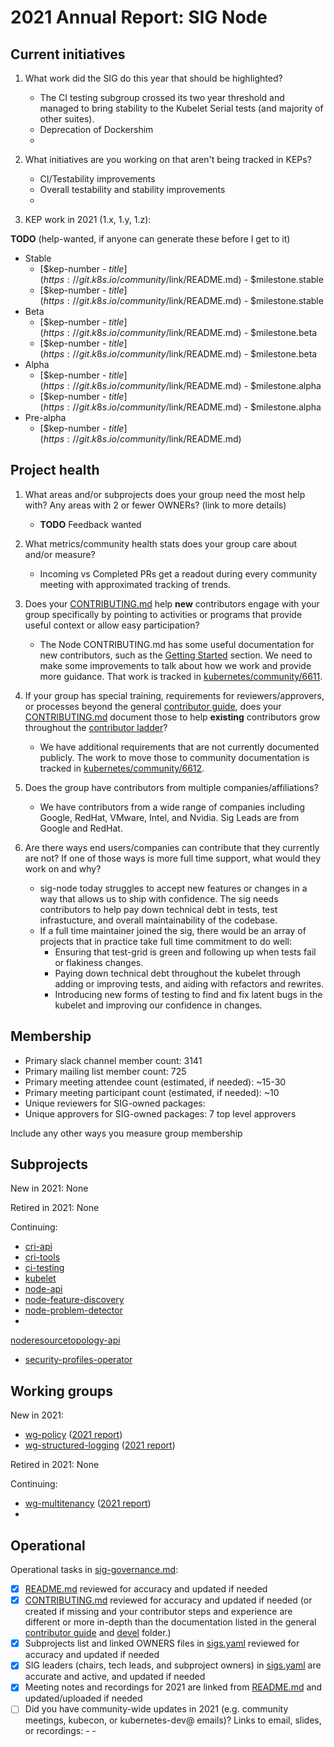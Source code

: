 # 2021 Annual Report: SIG Node

## Current initiatives

1. What work did the SIG do this year that should be highlighted?

   - The CI testing subgroup crossed its two year threshold and managed to bring stability to the Kubelet Serial tests (and majority of other suites).
   - Deprecation of Dockershim
   -

2. What initiatives are you working on that aren't being tracked in KEPs?

   - CI/Testability improvements
   - Overall testability and stability improvements
   -

3. KEP work in 2021 (1.x, 1.y, 1.z):

<!--
In future, this will be generated from kubernetes/enhancements kep.yaml files
1. with SIG as owning-sig or in participating-sigs
2. listing 1.x, 1.y, or 1.z in milestones or in latest-milestone
-->

**TODO** (help-wanted, if anyone can generate these before I get to it)

   - Stable
     - [$kep-number - $title](https://git.k8s.io/community/$link/README.md) - $milestone.stable
     - [$kep-number - $title](https://git.k8s.io/community/$link/README.md) - $milestone.stable
   - Beta
     - [$kep-number - $title](https://git.k8s.io/community/$link/README.md) - $milestone.beta
     - [$kep-number - $title](https://git.k8s.io/community/$link/README.md) - $milestone.beta
   - Alpha
     - [$kep-number - $title](https://git.k8s.io/community/$link/README.md) - $milestone.alpha
     - [$kep-number - $title](https://git.k8s.io/community/$link/README.md) - $milestone.alpha
   - Pre-alpha
     - [$kep-number - $title](https://git.k8s.io/community/$link/README.md)

## Project health

1. What areas and/or subprojects does your group need the most help with?
   Any areas with 2 or fewer OWNERs? (link to more details)

   - **TODO** Feedback wanted

2. What metrics/community health stats does your group care about and/or measure?

   - Incoming vs Completed PRs get a readout during every community meeting with
     approximated tracking of trends.

3. Does your [CONTRIBUTING.md] help **new** contributors engage with your group specifically by pointing
   to activities or programs that provide useful context or allow easy participation?

   - The Node CONTRIBUTING.md has some useful documentation for new contributors, such
     as the [Getting Started](https://github.com/kubernetes/community/blob/master/sig-node/CONTRIBUTING.md#getting-started)
     section. We need to make some improvements to talk about how we work and provide
     more guidance. That work is tracked in [kubernetes/community/6611](https://github.com/kubernetes/community/issues/6611). 

4. If your group has special training, requirements for reviewers/approvers, or processes beyond the general [contributor guide],
   does your [CONTRIBUTING.md] document those to help **existing** contributors grow throughout the [contributor ladder]?

   - We have additional requirements that are not currently documented publicly.
     The work to move those to community documentation is tracked in [kubernetes/community/6612](https://github.com/kubernetes/community/issues/6612).

5. Does the group have contributors from multiple companies/affiliations?

   - We have contributors from a wide range of companies including Google,
     RedHat, VMware, Intel, and Nvidia. Sig Leads are from Google and RedHat.

6. Are there ways end users/companies can contribute that they currently are not?
   If one of those ways is more full time support, what would they work on and why?

   - sig-node today struggles to accept new features or changes in a way that
     allows us to ship with confidence. The sig needs contributors to help pay
     down technical debt in tests, test infrastucture, and overall
     maintainability of the codebase.
   - If a full time maintainer joined the sig, there would be an array of
     projects that in practice take full time commitment to do well:
       - Ensuring that test-grid is green and following up when tests fail or
         flakiness changes.
       - Paying down technical debt throughout the kubelet through adding or
         improving tests, and aiding with refactors and rewrites.
       - Introducing new forms of testing to find and fix latent bugs in the
         kubelet and improving our confidence in changes.

## Membership

- Primary slack channel member count: 3141
- Primary mailing list member count: 725
- Primary meeting attendee count (estimated, if needed): ~15-30
- Primary meeting participant count (estimated, if needed): ~10
- Unique reviewers for SIG-owned packages: 
- Unique approvers for SIG-owned packages: 7 top level approvers

Include any other ways you measure group membership

## Subprojects

New in 2021: None

Retired in 2021: None

Continuing:

- [cri-api](https://git.k8s.io/community/sig-node#cri-api)
- [cri-tools](https://git.k8s.io/community/sig-node#cri-tools)
- [ci-testing](https://git.k8s.io/community/sig-node#ci-testing)
- [kubelet](https://git.k8s.io/community/sig-node#kubelet)
- [node-api](https://git.k8s.io/community/sig-node#node-api)
- [node-feature-discovery](https://git.k8s.io/community/sig-node#node-feature-discovery)
- [node-problem-detector](https://git.k8s.io/community/sig-node#node-problem-detector)
-
[noderesourcetopology-api](https://git.k8s.io/community/sig-node#$noderesourcetopology-api)
- [security-profiles-operator](https://git.k8s.io/community/sig-node#security-profiles-operator)

## Working groups

New in 2021:
- [wg-policy](https://git.k8s.io/community/wg-policy/) ([2021 report](https://git.k8s.io/community/wg-policy/annual-report-2021.md))
- [wg-structured-logging](https://git.k8s.io/community/wg-structured-logging/) ([2021 report](https://git.k8s.io/community/wg-structured-logging/annual-report-2021.md))

Retired in 2021: None

Continuing:
- [wg-multitenancy](https://git.k8s.io/community/wg-multitenancy/) ([2021 report](https://git.k8s.io/community/wg-multitenancy/annual-report-2021.md))
-

## Operational

Operational tasks in [sig-governance.md]:

- [x] [README.md] reviewed for accuracy and updated if needed
- [x] [CONTRIBUTING.md] reviewed for accuracy and updated if needed
      (or created if missing and your contributor steps and experience are different or more
      in-depth than the documentation listed in the general [contributor guide] and [devel] folder.)
- [x] Subprojects list and linked OWNERS files in [sigs.yaml] reviewed for accuracy and updated if needed
- [x] SIG leaders (chairs, tech leads, and subproject owners) in [sigs.yaml] are accurate and active, and updated if needed
- [x] Meeting notes and recordings for 2021 are linked from [README.md] and updated/uploaded if needed
- [ ] Did you have community-wide updates in 2021 (e.g. community meetings, kubecon, or kubernetes-dev@ emails)? Links to email, slides, or recordings:
      -
      -

[CONTRIBUTING.md]: https://git.k8s.io/community/sig-node/CONTRIBUTING.md
[contributor ladder]: https://git.k8s.io/community/community-membership.md
[sig-governance.md]: https://git.k8s.io/community/committee-steering/governance/sig-governance.md
[README.md]: https://git.k8s.io/community/sig-node/README.md
[sigs.yaml]: https://git.k8s.io/community/sigs.yaml
[contributor guide]: https://git.k8s.io/community/contributors/guide/README.md
[devel]: https://git.k8s.io/community/contributors/devel/README.md

